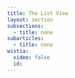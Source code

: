 ```yaml
---
title: The List View
layout: section
subsections:
  - title: none
subarticles:
  - title: none
wistia:
  video: false
  id:
---
```

